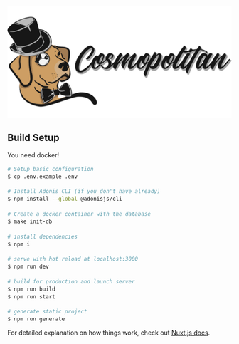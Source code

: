 ![Cosmopolitan-logo](/resources/assets/public/cosmopolitan-logo-full.png)

## Build Setup

You need docker!

``` bash
# Setup basic configuration
$ cp .env.example .env

# Install Adonis CLI (if you don't have already)
$ npm install --global @adonisjs/cli

# Create a docker container with the database
$ make init-db

# install dependencies
$ npm i

# serve with hot reload at localhost:3000
$ npm run dev

# build for production and launch server
$ npm run build
$ npm run start

# generate static project
$ npm run generate
```

For detailed explanation on how things work, check out [Nuxt.js docs](https://nuxtjs.org).